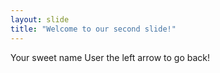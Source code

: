 ```yaml
---
layout: slide
title: "Welcome to our second slide!"
---
```

Your sweet name
User the left arrow to go back!
